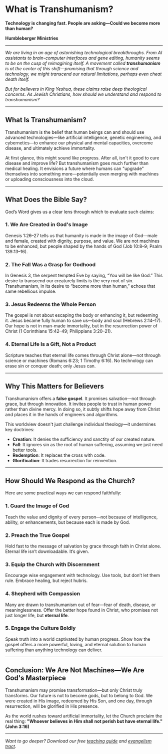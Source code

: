 # What is Transhumanism?

**Technology is changing fast. People are asking—Could we become more than human?**

**Humbleberger Ministries**

---

_We are living in an age of astonishing technological breakthroughs. From AI assistants to brain-computer interfaces and gene editing, humanity seems to be on the cusp of reimagining itself. A movement called **transhumanism** is at the center of this shift—promising that through science and technology, we might transcend our natural limitations, perhaps even cheat death itself._

_But for believers in King Yeshua, these claims raise deep theological concerns. As Jewish Christians, how should we understand and respond to transhumanism?_

---

## What Is Transhumanism?

Transhumanism is the belief that human beings can and should use advanced technologies—like artificial intelligence, genetic engineering, and cybernetics—to enhance our physical and mental capacities, overcome disease, and ultimately achieve immortality.

At first glance, this might sound like progress. After all, isn't it good to cure disease and improve life? But transhumanism goes much further than medical healing. It envisions a future where humans can "upgrade" themselves into something more—potentially even merging with machines or uploading consciousness into the cloud.

---

## What Does the Bible Say?

God’s Word gives us a clear lens through which to evaluate such claims:

### 1. We Are Created in God's Image

Genesis 1:26–27 tells us that humanity is made in the image of God—male and female, created with dignity, purpose, and value. We are not machines to be enhanced, but people shaped by the hands of God (Job 10:8–9; Psalm 139:13–16).

### 2. The Fall Was a Grasp for Godhood

In Genesis 3, the serpent tempted Eve by saying, “You will be like God.” This desire to transcend our creaturely limits is the very root of sin. Transhumanism, in its desire to “become more than human,” echoes that same rebellious impulse.

### 3. Jesus Redeems the Whole Person

The gospel is not about escaping the body or enhancing it, but redeeming it. Jesus became fully human to save us—body and soul (Hebrews 2:14–17). Our hope is not in man-made immortality, but in the resurrection power of Christ (1 Corinthians 15:42–49; Philippians 3:20–21).

### 4. Eternal Life Is a Gift, Not a Product

Scripture teaches that eternal life comes through Christ alone—not through science or machines (Romans 6:23; 1 Timothy 6:16). No technology can erase sin or conquer death; only Jesus can.

---

## Why This Matters for Believers

Transhumanism offers a **false gospel**. It promises salvation—not through grace, but through innovation. It invites people to trust in human power rather than divine mercy. In doing so, it subtly shifts hope away from Christ and places it in the hands of engineers and algorithms.

This worldview doesn't just challenge individual theology—it undermines key doctrines:

* **Creation**: It denies the sufficiency and sanctity of our created nature.
* **Fall**: It ignores sin as the root of human suffering, assuming we just need better tools.
* **Redemption**: It replaces the cross with code.
* **Glorification**: It trades resurrection for reinvention.

---

## How Should We Respond as the Church?

Here are some practical ways we can respond faithfully:

### 1. Guard the Image of God

Teach the value and dignity of every person—not because of intelligence, ability, or enhancements, but because each is made by God.

### 2. Preach the True Gospel

Hold fast to the message of salvation by grace through faith in Christ alone. Eternal life isn’t downloadable. It’s given.

### 3. Equip the Church with Discernment

Encourage wise engagement with technology. Use tools, but don’t let them rule. Embrace healing, but reject hubris.

### 4. Shepherd with Compassion

Many are drawn to transhumanism out of fear—fear of death, disease, or meaninglessness. Offer the better hope found in Christ, who promises not just longer life, but **eternal life**.

### 5. Engage the Culture Boldly

Speak truth into a world captivated by human progress. Show how the gospel offers a more powerful, loving, and eternal solution to human suffering than anything technology can deliver.

---

## Conclusion: We Are Not Machines—We Are God's Masterpiece

Transhumanism may promise transformation—but only Christ truly transforms. Our future is not to become gods, but to belong to God. We were created in His image, redeemed by His Son, and one day, through resurrection, will be glorified in His presence.

As the world rushes toward artificial immortality, let the Church proclaim the real thing: **"Whoever believes in Him shall not perish but have eternal life." (John 3:16)**

---

*Want to go deeper? Download our free [teaching guide](../../assets/Transhumanism-Teaching-Guide.pdf) and [evangelism tract](../../assets/Transhumanism-Evangelism-Tract.pdf).*

